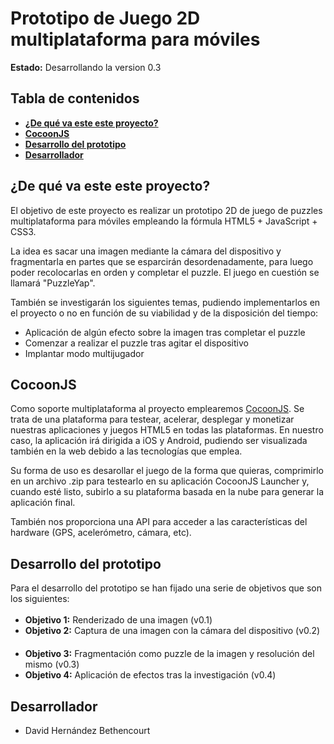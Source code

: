 # Prototipo de Juego 2D multiplataforma para móviles
**Estado:** Desarrollando la version 0.3

## Tabla de contenidos
- [**¿De qué va este este proyecto?**](#proyecto)
- [**CocoonJS**](#cocoonjs)
- [**Desarrollo del prototipo**](#prototipo)
- [**Desarrollador**](#desarrollador)

## <a name="proyecto"></a> ¿De qué va este este proyecto?
El objetivo de este proyecto es realizar un prototipo 2D de juego de puzzles multiplataforma para móviles empleando la fórmula HTML5 + JavaScript + CSS3.

La idea es sacar una imagen mediante la cámara del dispositivo y fragmentarla en partes que se esparcirán desordenadamente, para luego poder recolocarlas en orden y completar el puzzle. El juego en cuestión se llamará "PuzzleYap".

También se investigarán los siguientes temas, pudiendo implementarlos en el proyecto o no en función de su viabilidad y de la disposición del tiempo:
- Aplicación de algún efecto sobre la imagen tras completar el puzzle
- Comenzar a realizar el puzzle tras agitar el dispositivo
- Implantar modo multijugador

## <a name="cocoonjs"></a> CocoonJS
Como soporte multiplataforma al proyecto emplearemos [CocoonJS](https://www.ludei.com/cocoonjs/). Se trata de una plataforma para testear, acelerar, desplegar y monetizar nuestras aplicaciones y juegos HTML5 en todas las plataformas. En nuestro caso, la aplicación irá dirigida a iOS y Android, pudiendo ser visualizada también en la web debido a las tecnologías que emplea.

Su forma de uso es desarollar el juego de la forma que quieras, comprimirlo en un archivo .zip para testearlo en su aplicación CocoonJS Launcher y, cuando esté listo, subirlo a su plataforma basada en la nube para generar la aplicación final.

También nos proporciona una API para acceder a las características del hardware (GPS, acelerómetro, cámara, etc).

## <a name="prototipo"></a> Desarrollo del prototipo
Para el desarrollo del prototipo se han fijado una serie de objetivos que son los siguientes:

- **Objetivo 1:** Renderizado de una imagen (v0.1) <img src="http://banot.etsii.ull.es/alu4078/WebMercapriceV4/imagenes/success.png" height="17" width="17"></img>
- **Objetivo 2:** Captura de una imagen con la cámara del dispositivo (v0.2) <img src="http://banot.etsii.ull.es/alu4078/WebMercapriceV4/imagenes/success.png" height="17" width="17"></img>
- **Objetivo 3:** Fragmentación como puzzle de la imagen y resolución del mismo (v0.3)
- **Objetivo 4:** Aplicación de efectos tras la investigación (v0.4)

## <a name="desarrollador"></a> Desarrollador
- David Hernández Bethencourt
